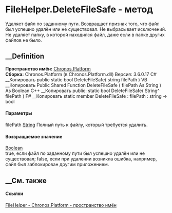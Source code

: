 # FileHelper.DeleteFileSafe - метод
Удаляет файл по заданному пути. Возвращает признак того, что файл был успешно
удалён или не существовал. Не выбрасывает исключений. Не удаляет папку, в
которой находился файл, даже если в папке других файлов не было.
## __Definition
 **Пространство имён:** [Chronos.Platform](N_Chronos_Platform.htm)  
 **Сборка:** Chronos.Platform (в Chronos.Platform.dll) Версия: 3.6.0.17
C# __Копировать
     public static bool DeleteFileSafe(
    	string filePath
    )
VB __Копировать
     Public Shared Function DeleteFileSafe ( 
    	filePath As String
    ) As Boolean
C++ __Копировать
     public:
    static bool DeleteFileSafe(
    	String^ filePath
    )
F# __Копировать
     static member DeleteFileSafe : 
            filePath : string -> bool 
#### Параметры
filePath [String](https://learn.microsoft.com/dotnet/api/system.string)
    Полный путь к файлу, который требуется удалить.
#### Возвращаемое значение
[Boolean](https://learn.microsoft.com/dotnet/api/system.boolean)  
true, если файл по заданному пути был успешно удалён или не существовал;
false, если при удалении возникла ошибка, например, файл был заблокирован
другим приложением.
## __См. также
#### Ссылки
[FileHelper - ](T_Chronos_Platform_FileHelper.htm)
[Chronos.Platform - пространство имён](N_Chronos_Platform.htm)
